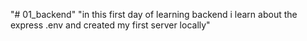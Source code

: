 "# 01_backend" 
"in this first day of learning backend i learn about the express .env and created my first server locally" 
